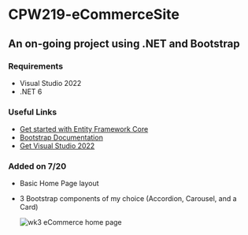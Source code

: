# CPW219-eCommerceSite
## An on-going project using .NET and Bootstrap
### Requirements
- Visual Studio 2022
- .NET 6

### Useful Links
- [Get started with Entity Framework Core](https://learn.microsoft.com/en-us/ef/core/get-started/overview/install)
- [Bootstrap Documentation](https://getbootstrap.com/docs/5.3/getting-started/introduction/)
- [Get Visual Studio 2022](https://visualstudio.microsoft.com/vs/)

### Added on 7/20
- Basic Home Page layout
- 3 Bootstrap components of my choice (Accordion, Carousel, and a Card)

  ![wk3 eCommerce home page](https://github.com/JohnnyBee86/CPW219-eCommerceSite/assets/130700641/79af7f63-6375-4872-a7be-6940d858d100)
